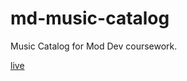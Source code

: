 # md-music-catalog

Music Catalog for Mod Dev coursework.

[live](https://jjs88.github.io/md-music-catalog)